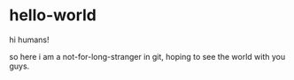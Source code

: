 # hello-world
hi humans!

so here i am a not-for-long-stranger in git, hoping to see the world with you guys.
